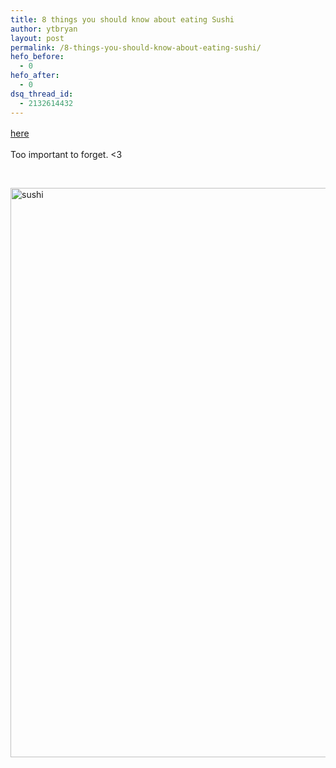 ```yaml
---
title: 8 things you should know about eating Sushi
author: ytbryan
layout: post
permalink: /8-things-you-should-know-about-eating-sushi/
hefo_before:
  - 0
hefo_after:
  - 0
dsq_thread_id:
  - 2132614432
---
```

<span style="line-height: 1.6;"><a href="http://www.lifehack.org/articles/lifestyle/8-things-you-should-know-about-eating-sushi.html">here</a></span>

Too important to forget. <3

&nbsp;

[<img class="alignnone size-full wp-image-1182" alt="sushi" src="http://ytbryan.com/wp-content/uploads/2013/12/56c33197e7e3d892aa651e7b84147346-1.jpg" width="645" height="911" />][1]

 [1]: http://ytbryan.com/wp-content/uploads/2013/12/56c33197e7e3d892aa651e7b84147346-1.jpg